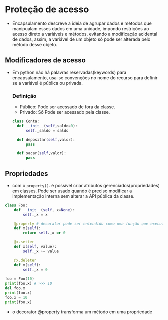 # Proteção de acesso

- Encapsulamento descreve a ideia de agrupar dados e métodos que manipualam esses dados em uma unidade, impondo restrições ao acesso direto a variáveis e métodos, evitando a modificação acidental de dados, assim, a variável de um objeto só pode ser alterada pelo método desse objeto.

## Modificadores de acesso

- Em python não há palavras reservadas(keywords) para encapsulamento, usa-se convenções no nome do recurso para definir se a variável é pública ou privada.

  ### Definição

  - Público: Pode ser acessado de fora da classe.
  - Privado: Só Pode ser acessado pela classe.
  
  ```python
  class Conta:
    def __init__(self,saldo=0):
        self._saldo = saldo

    def depositar(self,valor):
        pass

    def sacar(self,valor):
        pass

  ```

## Propriedades

- com o `property()`. é possível criar atributos gerenciados(propriedades) em classes. Pode ser usado quando é preciso modificar a implementação interna sem alterar a API pública da classe.

```python
class Foo:
    def __init__(self, x=None):
        self._x = x

    @property # decorator pode ser entendido como uma função que executa antes da função
    def x(self):
        return self._x or 0

    @x.setter
    def x(self, value):
        self._x += value

    @x.deleter
    def x(self):
        self._x = 0
        
foo = Foo(10)
print(foo.x) # >>> 10
del foo.x
print(foo.x)
foo.x = 10
print(foo.x)
```

- o decorator @property transforma um método em uma propriedade
